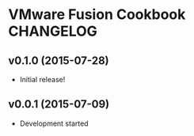 VMware Fusion Cookbook CHANGELOG
================================

v0.1.0 (2015-07-28)
-------------------
- Initial release!

v0.0.1 (2015-07-09)
-------------------
- Development started
